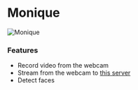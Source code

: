 # Monique

![Monique](https://github.com/shavit/Monique/blob/master/doc/preview.png?raw=true)

### Features
* Record video from the webcam
* Stream from the webcam to [this server](https://github.com/shavit/Diana)
* Detect faces
